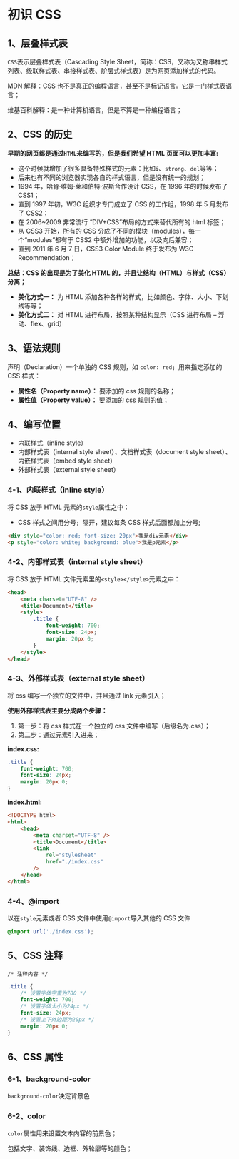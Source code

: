 # 初识 CSS

## 1、层叠样式表

`CSS`表示层叠样式表（Cascading Style Sheet，简称：CSS，又称为又称串样式列表、级联样式表、串接样式表、阶层式样式表）是为网页添加样式的代码。

MDN 解释：CSS 也不是真正的编程语言，甚至不是标记语言。它是一门样式表语言；

维基百科解释：是一种计算机语言，但是不算是一种编程语言；

## 2、CSS 的历史

**早期的网页都是通过`HTML`来编写的，但是我们希望 HTML 页面可以更加丰富:**

- 这个时候就增加了很多具备特殊样式的元素：比如`i`、`strong`、`del`等等；
- 后来也有不同的浏览器实现各自的样式语言，但是没有统一的规划；
- 1994 年，哈肯·维姆·莱和伯特·波斯合作设计 CSS，在 1996 年的时候发布了 CSS1；
- 直到 1997 年初，W3C 组织才专门成立了 CSS 的工作组，1998 年 5 月发布了 CSS2；
- 在 2006~2009 非常流行 “DIV+CSS”布局的方式来替代所有的 html 标签；
- 从 CSS3 开始，所有的 CSS 分成了不同的模块（modules），每一个“modules”都有于 CSS2 中额外增加的功能，以及向后兼容；
- 直到 2011 年 6 月 7 日，CSS3 Color Module 终于发布为 W3C Recommendation；

**总结：CSS 的出现是为了美化 HTML 的，并且让结构（HTML）与样式（CSS）分离；**

- **美化方式一：** 为 HTML 添加各种各样的样式，比如颜色、字体、大小、下划线等等；
- **美化方式二：** 对 HTML 进行布局，按照某种结构显示（CSS 进行布局 – 浮动、flex、grid）

## 3、语法规则

声明（Declaration）一个单独的 CSS 规则，如 `color: red; `用来指定添加的 CSS 样式：

- **属性名（Property name）：** 要添加的 css 规则的名称；
- **属性值（Property value）：** 要添加的 css 规则的值；

## 4、编写位置

- 内联样式（inline style）
- 内部样式表（internal style sheet）、文档样式表（document style sheet）、内嵌样式表（embed style sheet）
- 外部样式表（external style sheet）

### 4-1、内联样式（inline style）

将 CSS 放于 HTML 元素的`style`属性之中：

- CSS 样式之间用分号`; `隔开，建议每条 CSS 样式后面都加上分号;

```html
<div style="color: red; font-size: 20px">我是div元素</div>
<p style="color: white; background: blue">我是p元素</p>
```

### 4-2、内部样式表（internal style sheet）

将 CSS 放于 HTML 文件元素里的`<style></style>`元素之中：

```html
<head>
	<meta charset="UTF-8" />
	<title>Document</title>
	<style>
		.title {
			font-weight: 700;
			font-size: 24px;
			margin: 20px 0;
		}
	</style>
</head>
```

### 4-3、外部样式表（external style sheet）

将 css 编写一个独立的文件中，并且通过 link 元素引入；

**使用外部样式表主要分成两个步骤：**

1.  第一步：将 css 样式在一个独立的 css 文件中编写（后缀名为.css）；
2.  第二步：通过元素引入进来；

**index.css:**

```css
.title {
	font-weight: 700;
	font-size: 24px;
	margin: 20px 0;
}
```

**index.html:**

```html
<!DOCTYPE html>
<html>
	<head>
		<meta charset="UTF-8" />
		<title>Document</title>
		<link
			rel="stylesheet"
			href="./index.css"
		/>
	</head>
</html>
```

### 4-4、@import

以在`style`元素或者 CSS 文件中使用`@import`导入其他的 CSS 文件

```css
@import url('./index.css');
```

## 5、CSS 注释

`/* 注释内容 */`

```css
.title {
	/* 设置字体字重为700 */
	font-weight: 700;
	/* 设置字体大小为24px */
	font-size: 24px;
	/* 设置上下外边距为20px */
	margin: 20px 0;
}
```

## 6、CSS 属性

### 6-1、background-color

`background-color`决定背景色

### 6-2、color

`color`属性用来设置文本内容的前景色；

包括文字、装饰线、边框、外轮廓等的颜色；

